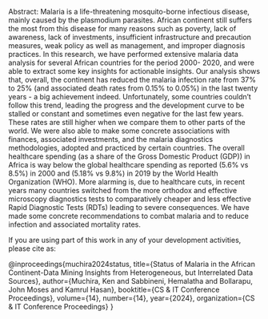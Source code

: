 Abstract: Malaria is a life-threatening mosquito-borne infectious disease, mainly caused by the plasmodium parasites. African continent still suffers the most from this disease for many reasons such as poverty, lack of awareness, lack of investments, insufficient infrastructure and precaution measures, weak policy as well as management, and improper diagnosis practices. In this research, we have performed extensive malaria data analysis for several African countries for the period 2000- 2020, and were able to extract some key insights for actionable insights. Our analysis shows that, overall, the continent has reduced the malaria infection rate from 37% to 25% (and associated death rates from 0.15% to 0.05%) in the last twenty years - a big achievement indeed. Unfortunately, some countries couldn’t follow this trend, leading the progress and the development curve to be stalled or constant and sometimes even negative for the last few years. These rates are still higher when we compare them to other parts of the world. We were also able to make some concrete associations with finances, associated investments, and the malaria diagnostics methodologies, adopted and practiced by certain countries. The overall healthcare spending (as a share of the Gross Domestic Product (GDP)) in Africa is way below the global healthcare spending as reported (5.6% vs 8.5%) in 2000 and (5.18% vs 9.8%) in 2019 by the World Health Organization (WHO). More alarming is, due to healthcare cuts, in recent years many countries switched from the more orthodox and effective microscopy diagnostics tests to comparatively cheaper and less effective Rapid Diagnostic Tests (RDTs) leading to severe consequences. We have made some concrete recommendations to combat malaria and to reduce infection and associated mortality rates.



If you are using part of this work in any of your development activities, please cite as:

@inproceedings{muchira2024status,
  title={Status of Malaria in the African Continent-Data Mining Insights from Heterogeneous, but Interrelated Data Sources},
  author={Muchira, Ken and Sabbineni, Hemalatha and Bollarapu, John Moses and Kamrul Hasan},
  booktitle={CS \& IT Conference Proceedings},
  volume={14},
  number={14},
  year={2024},
  organization={CS \& IT Conference Proceedings}
}
